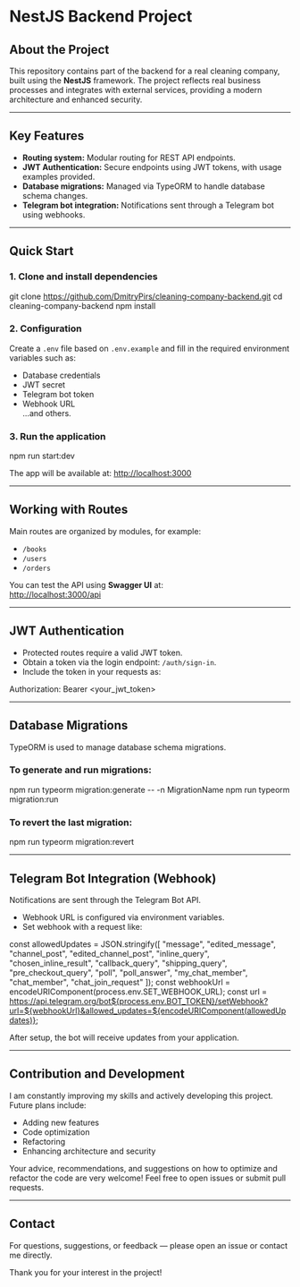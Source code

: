# NestJS Backend Project

## About the Project

This repository contains part of the backend for a real cleaning company, built using the **NestJS** framework. The project reflects real business processes and integrates with external services, providing a modern architecture and enhanced security.

---

## Key Features

- **Routing system:** Modular routing for REST API endpoints.
- **JWT Authentication:** Secure endpoints using JWT tokens, with usage examples provided.
- **Database migrations:** Managed via TypeORM to handle database schema changes.
- **Telegram bot integration:** Notifications sent through a Telegram bot using webhooks.

---

## Quick Start

### 1. Clone and install dependencies

git clone https://github.com/DmitryPirs/cleaning-company-backend.git
cd cleaning-company-backend
npm install

### 2. Configuration

Create a `.env` file based on `.env.example` and fill in the required environment variables such as:

- Database credentials
- JWT secret
- Telegram bot token
- Webhook URL  
  ...and others.

### 3. Run the application

npm run start:dev

The app will be available at: [http://localhost:3000](http://localhost:3000)

---

## Working with Routes

Main routes are organized by modules, for example:

- `/books`
- `/users`
- `/orders`

You can test the API using **Swagger UI** at:  
[http://localhost:3000/api](http://localhost:3000/api)

---

## JWT Authentication

- Protected routes require a valid JWT token.
- Obtain a token via the login endpoint: `/auth/sign-in`.
- Include the token in your requests as:

Authorization: Bearer <your_jwt_token>

---

## Database Migrations

TypeORM is used to manage database schema migrations.

### To generate and run migrations:

npm run typeorm migration:generate -- -n MigrationName
npm run typeorm migration:run

### To revert the last migration:

npm run typeorm migration:revert

---

## Telegram Bot Integration (Webhook)

Notifications are sent through the Telegram Bot API.

- Webhook URL is configured via environment variables.
- Set webhook with a request like:

const allowedUpdates = JSON.stringify([
"message", "edited_message", "channel_post", "edited_channel_post",
"inline_query", "chosen_inline_result", "callback_query",
"shipping_query", "pre_checkout_query", "poll", "poll_answer",
"my_chat_member", "chat_member", "chat_join_request"
]);
const webhookUrl = encodeURIComponent(process.env.SET_WEBHOOK_URL);
const url = https://api.telegram.org/bot${process.env.BOT_TOKEN}/setWebhook?url=${webhookUrl}&allowed_updates=${encodeURIComponent(allowedUpdates)};

After setup, the bot will receive updates from your application.

---

## Contribution and Development

I am constantly improving my skills and actively developing this project. Future plans include:

- Adding new features
- Code optimization
- Refactoring
- Enhancing architecture and security

Your advice, recommendations, and suggestions on how to optimize and refactor the code are very welcome! Feel free to open issues or submit pull requests.

---

## Contact

For questions, suggestions, or feedback — please open an issue or contact me directly.

Thank you for your interest in the project!
